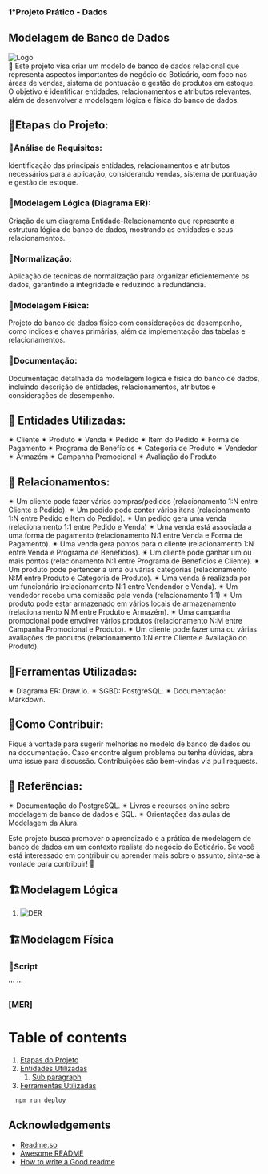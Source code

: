 ### 1°Projeto Prático - Dados
## Modelagem de Banco de Dados 
![Logo](https://embalagemmarca.com.br/wp-content/uploads/2021/04/Grupo-Botic%C3%A1rio-logo.png)  
🤖 Este projeto visa criar um modelo de banco de dados relacional que representa aspectos importantes do negócio do Boticário, com foco nas áreas de vendas, sistema de pontuação e gestão de produtos em estoque. O objetivo é identificar entidades, relacionamentos e atributos relevantes, além de desenvolver a modelagem lógica e física do banco de dados.

## 🚀Etapas do Projeto:
### 🎲Análise de Requisitos:
Identificação das principais entidades, relacionamentos e atributos necessários para a aplicação, considerando vendas, sistema de pontuação e gestão de estoque.
### 🎲Modelagem Lógica (Diagrama ER):
Criação de um diagrama Entidade-Relacionamento que represente a estrutura lógica do banco de dados, mostrando as entidades e seus relacionamentos.
### 🎲Normalização:
Aplicação de técnicas de normalização para organizar eficientemente os dados, garantindo a integridade e reduzindo a redundância.
### 🎲Modelagem Física:
Projeto do banco de dados físico com considerações de desempenho, como índices e chaves primárias, além da implementação das tabelas e relacionamentos.
### 🎲Documentação:
Documentação detalhada da modelagem lógica e física do banco de dados, incluindo descrição de entidades, relacionamentos, atributos e considerações de desempenho.

## 📑 Entidades Utilizadas:
✴ Cliente
✴ Produto
✴ Venda
✴ Pedido
✴ Item do Pedido
✴ Forma de Pagamento
✴ Programa de Benefícios
✴ Categoria de Produto
✴ Vendedor
✴ Armazém
✴ Campanha Promocional
✴ Avaliação do Produto

## 🔀 Relacionamentos:
✴ Um cliente pode fazer várias compras/pedidos (relacionamento 1:N entre Cliente e Pedido).
✴ Um pedido pode conter vários itens (relacionamento 1:N entre Pedido e Item do Pedido).
✴ Um pedido gera uma venda (relacionamento 1:1 entre Pedido e Venda)
✴ Uma venda está associada a uma forma de pagamento (relacionamento N:1 entre Venda e Forma de Pagamento).
✴ Uma venda gera pontos para o cliente (relacionamento 1:N entre Venda e Programa de Benefícios).
✴ Um cliente pode ganhar um ou mais pontos (relacionamento N:1 entre Programa de Benefícios e Cliente).
✴ Um produto pode pertencer a uma ou várias categorias (relacionamento N:M entre Produto e Categoria de Produto).
✴ Uma venda é realizada por um funcionário (relacionamento N:1 entre Vendendor e Venda).
✴ Um vendedor recebe uma comissão pela venda (relacionamento 1:1)
✴ Um produto pode estar armazenado em vários locais de armazenamento (relacionamento N:M entre Produto e Armazém).
✴ Uma campanha promocional pode envolver vários produtos (relacionamento N:M entre Campanha Promocional e Produto).
✴ Um cliente pode fazer uma ou várias avaliações de produtos (relacionamento 1:N entre Cliente e Avaliação do Produto).

## 📄Ferramentas Utilizadas:
✴ Diagrama ER: Draw.io.
✴ SGBD: PostgreSQL.
✴ Documentação: Markdown.

## 📄Como Contribuir:
Fique à vontade para sugerir melhorias no modelo de banco de dados ou na documentação.
Caso encontre algum problema ou tenha dúvidas, abra uma issue para discussão.
Contribuições são bem-vindas via pull requests.

## 📰 Referências:
✴ Documentação do PostgreSQL.
✴ Livros e recursos online sobre modelagem de banco de dados e SQL.
✴ Orientações das aulas de Modelagem da Alura.

Este projeto busca promover o aprendizado e a prática de modelagem de banco de dados em um contexto realista do negócio do Boticário. 
Se você está interessado em contribuir ou aprender mais sobre o assunto, sinta-se à vontade para contribuir! 🚀

## 🏗️Modelagem Lógica 
1. ![DER](1°ProjetoPrático_ModelagemBD/Boticario.drawio.svg)

## 🏗️Modelagem Física
### 📜Script
'''
'''
### [MER]   

# Table of contents  
1. [Etapas do Projeto](#etapas-do-projeto)  
2. [Entidades Utilizadas](#entidades-utilizadas)  
    1. [Sub paragraph](#subparagraph1)  
3. [Ferramentas Utilizadas](#ferramentas-utilizadas) 

```bash
  npm run deploy
```  

## Acknowledgements  
- [Readme.so](https://github.com/octokatherine/readme.so)
- [Awesome README](https://github.com/matiassingers/awesome-readme)
- [How to write a Good readme](https://bulldogjob.com/news/449-how-to-write-a-good-readme-for-your-github-project)  

